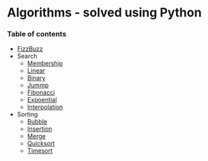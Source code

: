 # Algorithms - solved using Python

### Table of contents
* [FizzBuzz](https://github.com/Gowtham-cit/Algorithms-Python/blob/main/Code/FizzBuzz.py)
* Search
  * [Membership]()
  * [Linear]()
  * [Binary]()
  * [Jummp]()
  * [Fibonacci]()
  * [Expoential]()
  * [Interpolation]()
* Sorting
  * [Bubble]()
  * [Insertion]()
  * [Merge]()
  * [Quicksort]()
  * [Timesort]()
  
